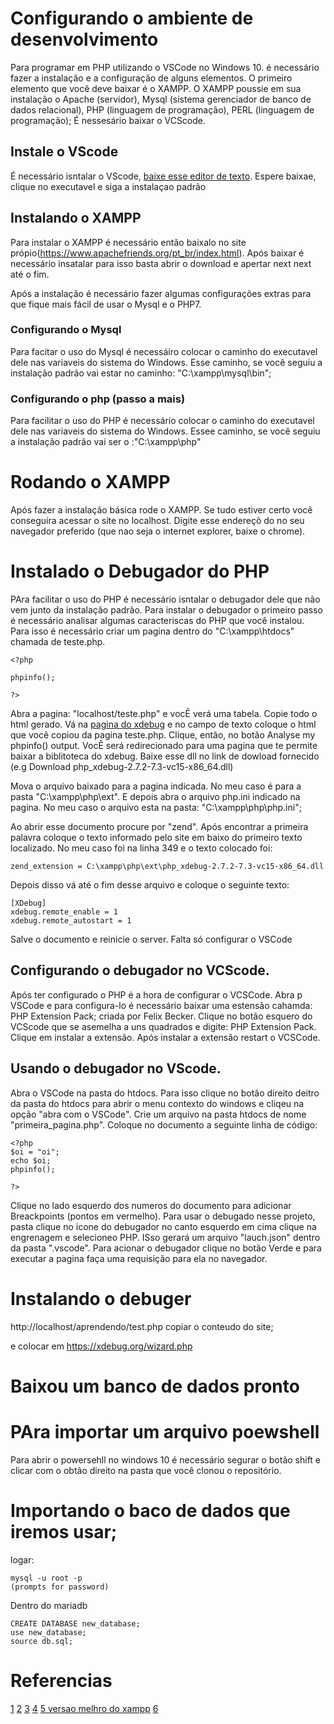 # Configurando o ambiente de desenvolvimento
Para programar em PHP utilizando o VSCode no Windows 10. é necessário fazer a instalação e a configuração de alguns elementos. O primeiro elemento que você deve baixar é o XAMPP. O XAMPP poussie em sua instalação o Apache (servidor), Mysql (sistema gerenciador de banco de dados relacional), PHP (linguagem de programação), PERL (linguagem de programação); É nessesário baixar o VCScode.

## Instale o VScode

É necessário isntalar o VScode, [baixe esse editor de texto](https://code.visualstudio.com/). Espere baixae, clique no executavel e siga a instalaçao padrão

## Instalando o XAMPP
Para instalar o XAMPP é necessário então baixalo no site própio(https://www.apachefriends.org/pt_br/index.html). Após baixar é necessário insatalar para isso basta abrir o download e apertar next next até o fim.

Após a instalação é necessário fazer algumas configurações extras para que fique mais fácil de usar o Mysql e o PHP7. 

### Configurando o Mysql

Para facitar o uso do Mysql é necessáiro colocar o caminho do executavel dele nas variaveis do sistema do Windows. Esse caminho, se você seguiu a instalação padrão vai estar no caminho: "C:\xampp\mysql\bin";

### Configurando o php (passo a mais)

Para facilitar o uso do PHP é necessário colocar o caminho do executavel dele nas variaveis do sistema do Windows. Essee caminho, se você seguiu a instalação padrão vai ser o :"C:\xampp\php"


# Rodando o XAMPP
Após fazer a instalação básica rode o XAMPP. Se tudo estiver certo você conseguira acessar o site no localhost. Digite esse endereçõ do no seu navegador preferido (que nao seja o internet explorer, baixe o chrome).



# Instalado o Debugador do PHP
PAra facilitar o uso do PHP é necessário isntalar o debugador dele que não vem junto da instalação padrão. Para instalar o debugador o primeiro passo é necessário analisar algumas caracteriscas do PHP que você instalou. Para isso é necessário criar um pagina dentro do "C:\xampp\htdocs"  chamada de teste.php.

```
<?php

phpinfo();

?>
```

Abra a pagina: "localhost/teste.php" e vocÊ verá uma tabela. Copie todo o html gerado. Vá na [pagina do xdebug](https://xdebug.org/wizard.php) e no campo de texto coloque o html que você copiou da pagina teste.php.  Clique, então, no botão Analyse my phpinfo() output. VocÊ será redirecionado para uma pagina que te permite baixar a biblitoteca do xdebug. Baixe esse dll no link de dowload fornecido (e.g Download php_xdebug-2.7.2-7.3-vc15-x86_64.dll)

Mova o arquivo baixado para a pagina indicada. No meu caso é para a pasta "C:\xampp\php\ext". E depois abra o arquivo php.ini indicado na pagina. No meu caso o arquivo esta na pasta: "C:\xampp\php\php.ini";

Ao abrir esse documento procure por "zend". Após encontrar a primeira palavra coloque o texto informado pelo site em baixo do primeiro texto localizado. No meu caso foi na linha 349 e o texto colocado foi:

```
zend_extension = C:\xampp\php\ext\php_xdebug-2.7.2-7.3-vc15-x86_64.dll

```
Depois disso vá até o fim desse arquivo e coloque o seguinte texto:
```
[XDebug]
xdebug.remote_enable = 1
xdebug.remote_autostart = 1
```
Salve o documento e reinicie o server. Falta só configurar o VSCode

## Configurando o debugador no VCScode.

Após ter configurado o PHP é a hora de configurar o VCSCode. Abra p VSCode e para configura-lo é necessário baixar uma estensão cahamda: PHP Extension Pack; criada por Felix Becker. Clique no botão esquero do VCScode que se asemelha a uns quadrados e digite: PHP Extension Pack. Clique em instalar a extensão. Após instalar a extensão restart o  VCSCode.


## Usando o debugador no VScode.
Abra o VSCode na pasta do htdocs. Para isso clique no botão direito deitro da pasta do htdocs para abrir o menu contexto do windows e cliqeu na opção "abra com o VSCode". Crie um arquivo na pasta htdocs de nome "primeira_pagina.php". Coloque no documento a seguinte linha de código:
```
<?php
$oi = "oi";
echo $oi;
phpinfo();

?>
```
Clique no lado esquerdo dos numeros do documento para adicionar Breackpoints (pontos em vermelho). Para usar o debugado nesse projeto, pasta clique no icone do debugador no canto esquerdo em cima clique na engrenagem e selecioneo PHP. ISso gerará um arquivo "lauch.json" dentro da pasta ".vscode". Para acionar o debugador clique no botão Verde e para executar a pagina faça uma requisição para ela no navegador.




# Instalando o debuger
http://localhost/aprendendo/test.php
copiar o conteudo do site;

e colocar em 
https://xdebug.org/wizard.php



# Baixou um banco de dados pronto



# PAra importar um arquivo poewshell

Para abrir o powersehll no windows 10 é necessário segurar o botão shift e clicar com o obtão direito na pasta que você clonou o repositório. 






# Importando o baco de dados que iremos usar;

logar:
```
mysql -u root -p
(prompts for password)
```

Dentro do mariadb
```
CREATE DATABASE new_database;
use new_database;
source db.sql;
```


# Referencias 
[1](https://stackoverflow.com/questions/1774238/mysql-import-on-windows)
[2](https://github.com/datacharmer/test_db/blob/master/load_salaries3.dump)
[3](https://dev.mysql.com/doc/employee/en/sakila-structure.html)
[4](https://www.apachefriends.org/pt_br/index.html)
[5 versao melhro do xampp](https://www.appserv.org/en/)
[6](https://imasters.com.br/back-end/configurando-debugger-php-no-vs-code)